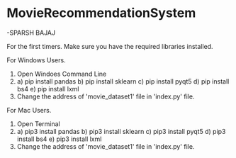 # MovieRecommendationSystem
-SPARSH BAJAJ

For the first timers.
Make sure you have the required libraries installed.

For Windows Users.
1. Open Windoes Command Line
2. a) pip install pandas
   b) pip install sklearn
   c) pip install pyqt5
   d) pip install bs4
   e) pip install lxml
3. Change the address of 'movie_dataset1' file in 'index.py' file.

For Mac Users.
1. Open Terminal
2. a) pip3 install pandas
   b) pip3 install sklearn
   c) pip3 install pyqt5
   d) pip3 install bs4
   e) pip3 install lxml
3. Change the address of 'movie_dataset1' file in 'index.py' file.
